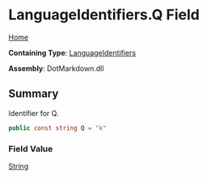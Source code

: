 # LanguageIdentifiers\.Q Field

[Home](../../../README.md)

**Containing Type**: [LanguageIdentifiers](../README.md)

**Assembly**: DotMarkdown\.dll

## Summary

Identifier for Q\.

```csharp
public const string Q = "k"
```

### Field Value

[String](https://docs.microsoft.com/en-us/dotnet/api/system.string)

